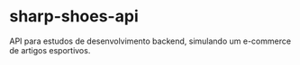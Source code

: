 # sharp-shoes-api
API para estudos de desenvolvimento backend, simulando um e-commerce de artigos esportivos.
